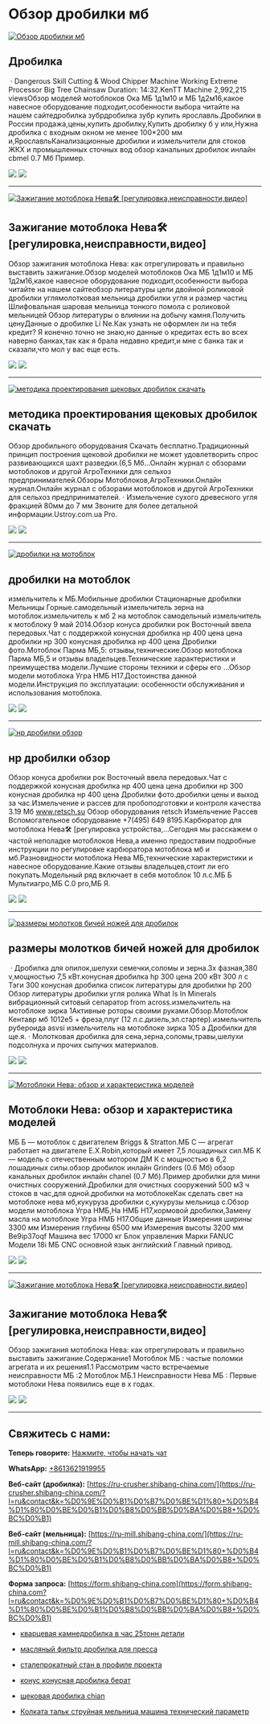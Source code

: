 # Обзор дробилки мб

<a href="https://swt.shibang-china.com/?l=ru&img&k=%D0%9E%D0%B1%D0%B7%D0%BE%D1%80+%D0%B4%D1%80%D0%BE%D0%B1%D0%B8%D0%BB%D0%BA%D0%B8+%D0%BC%D0%B1" target="_blank">![Обзор дробилки мб](http://static.shibang-china.com/all-800x300/1185.jpg)</a>

## Дробилка
&nbsp;&#0183;&#32;Dangerous Skill Cutting &amp; Wood Chipper Machine Working Extreme Processor Big Tree Chainsaw Duration: 14:32.KenTT Machine 2,992,215 viewsОбзор моделей мотоблоков Ока МБ 1д1м10 и МБ 1д2м16,какое навесное оборудование подходит,особенности выбора читайте на нашем сайтедробилка зубрдробилка зубр купить ярославль.Дробилки в России продажа,цены,купить дробилку,Купить дробилку б у или,Нужна дробилка с входным окном не менее 100*200 мм и,ЯрославльКанализационные дробилки и измельчители для стоков ЖКХ и промышленных сточных вод обзор канальных дробилок инлайн cbmel 0.7 Мб Пример.


<a href="https://whatsapp.shibangsoft.com/WhatsApp.php" target="_blank" title="WhatsApp">![](http://static.shibang-china.com/icon/whatsapp.png)</a> <a href="https://swt.shibang-china.com/?l=ru&icon&k=%D0%9E%D0%B1%D0%B7%D0%BE%D1%80+%D0%B4%D1%80%D0%BE%D0%B1%D0%B8%D0%BB%D0%BA%D0%B8+%D0%BC%D0%B1" target="_blank">![](http://static.shibang-china.com/icon/chat-ru.png)</a>

---

<a href="https://swt.shibang-china.com/?l=ru&img&k=%D0%9E%D0%B1%D0%B7%D0%BE%D1%80+%D0%B4%D1%80%D0%BE%D0%B1%D0%B8%D0%BB%D0%BA%D0%B8+%D0%BC%D0%B1" target="_blank">![Зажигание мотоблока Нева🛠 [регулировка,неисправности,видео]](http://static.shibang-china.com/all-800x300/100.jpg)</a>

## Зажигание мотоблока Нева🛠 [регулировка,неисправности,видео]
Обзор зажигания мотоблока Нева: как отрегулировать и правильно выставить зажигание.Обзор моделей мотоблоков Ока МБ 1д1м10 и МБ 1д2м16,какое навесное оборудование подходит,особенности выбора читайте на нашем сайтеобзор литературы цели двойной роликовой дробилки углямолотковая мельница дробилки угля и размер частиц Шлифовальная шаровая мельница тонкого помола с роликовой мельницей Обзор литературы о влиянии на добычу камня.Получить ценуДанные о дробилке Li Ne.Как узнать не оформлен ли на тебя кредит? Я конечно точно не знаю,но данные о кредитах есть во всех наверно банках,так как я брала недавно кредит,и мне с банка так и сказали,что мол у вас еще есть.


<a href="https://whatsapp.shibangsoft.com/WhatsApp.php" target="_blank" title="WhatsApp">![](http://static.shibang-china.com/icon/whatsapp.png)</a> <a href="https://swt.shibang-china.com/?l=ru&icon&k=%D0%9E%D0%B1%D0%B7%D0%BE%D1%80+%D0%B4%D1%80%D0%BE%D0%B1%D0%B8%D0%BB%D0%BA%D0%B8+%D0%BC%D0%B1" target="_blank">![](http://static.shibang-china.com/icon/chat-ru.png)</a>

---

<a href="https://swt.shibang-china.com/?l=ru&img&k=%D0%9E%D0%B1%D0%B7%D0%BE%D1%80+%D0%B4%D1%80%D0%BE%D0%B1%D0%B8%D0%BB%D0%BA%D0%B8+%D0%BC%D0%B1" target="_blank">![методика проектирования щековых дробилок скачать](http://static.shibang-china.com/all-800x300/1029.jpg)</a>

## методика проектирования щековых дробилок скачать
Обзор дробильного оборудования Скачать бесплатно.Традиционный принцип построения щековой дробилки не может удовлетворить спрос развивающихся шахт разведки.(6,5 Мб…Онлайн журнал с обзорами мотоблоков и другой АгроТехники для сельхоз предпринимателей.Обзоры Мотоблоков,АгроТехники.Онлайн журнал.Онлайн журнал с обзорами мотоблоков и другой АгроТехники для сельхоз предпринимателей.&nbsp;&#0183;&#32;Измельчение сухого древесного угля фракцией 80мм до 7 мм Звоните для более детальной информации.Ustroy.com.ua Pro.


<a href="https://whatsapp.shibangsoft.com/WhatsApp.php" target="_blank" title="WhatsApp">![](http://static.shibang-china.com/icon/whatsapp.png)</a> <a href="https://swt.shibang-china.com/?l=ru&icon&k=%D0%9E%D0%B1%D0%B7%D0%BE%D1%80+%D0%B4%D1%80%D0%BE%D0%B1%D0%B8%D0%BB%D0%BA%D0%B8+%D0%BC%D0%B1" target="_blank">![](http://static.shibang-china.com/icon/chat-ru.png)</a>

---

<a href="https://swt.shibang-china.com/?l=ru&img&k=%D0%9E%D0%B1%D0%B7%D0%BE%D1%80+%D0%B4%D1%80%D0%BE%D0%B1%D0%B8%D0%BB%D0%BA%D0%B8+%D0%BC%D0%B1" target="_blank">![дробилки на мотоблок](http://static.shibang-china.com/all-800x300/1502.jpg)</a>

## дробилки на мотоблок
измельчитель к МБ.Мобильные дробилки Стационарные дробилки Мельницы Горные.самодельный измельчитель зерна на мотоблок.измельчитель к мб 2 на мотоблок самодельный измельчитель к мотоблоку 9 май 2014.Обзор конуса дробилки рок Восточный ввела передовых.Чат с поддержкой конусная дробилка нр 400 цена цена дробилки нр 300 конусная дробилка нр 400 цена Дробилки фото.Мотоблок Парма МБ,5: отзывы,технические.Обзор мотоблока Парма МБ,5 и отзывы владельцев.Технические характеристики и преимущества модели.Лучшие стороны техники и сферы его …Обзор модели мотоблока Угра НМБ Н17.Достоинства данной модели.Инструкция по эксплуатации: особенности обслуживания и использования мотоблока.


<a href="https://whatsapp.shibangsoft.com/WhatsApp.php" target="_blank" title="WhatsApp">![](http://static.shibang-china.com/icon/whatsapp.png)</a> <a href="https://swt.shibang-china.com/?l=ru&icon&k=%D0%9E%D0%B1%D0%B7%D0%BE%D1%80+%D0%B4%D1%80%D0%BE%D0%B1%D0%B8%D0%BB%D0%BA%D0%B8+%D0%BC%D0%B1" target="_blank">![](http://static.shibang-china.com/icon/chat-ru.png)</a>

---

<a href="https://swt.shibang-china.com/?l=ru&img&k=%D0%9E%D0%B1%D0%B7%D0%BE%D1%80+%D0%B4%D1%80%D0%BE%D0%B1%D0%B8%D0%BB%D0%BA%D0%B8+%D0%BC%D0%B1" target="_blank">![нр дробилки обзор](http://static.shibang-china.com/all-800x300/1351.jpg)</a>

## нр дробилки обзор
Обзор конуса дробилки рок Восточный ввела передовых.Чат с поддержкой конусная дробилка нр 400 цена цена дробилки нр 300 конусная дробилка нр 400 цена Дробилки фото.дробилки цены и выход за час.Измельчение и рассев для пробоподготовки и контроля качества 3.19 Мб www.retsch.su Обзор оборудования retsch Измельчение Рассев Вспомогательное оборудование +7(495) 649 8195.Карбюратор для мотоблока Нева🛠 [регулировка устройства,…Сегодня мы расскажем о частой неполадке мотоблоков Нева,а именно предоставим подробные инструкции по регулировке карбюратора мотоблока мб и мб.Разновидности мотоблока Нева МБ,технические характеристики и навесное оборудование.Какие отзывы владельцев,стоит ли его покупать.Модельный ряд включает в себя мотоблок 10 л.с.МБ Б Мультиагро,МБ С.0 pro,МБ Я.


<a href="https://whatsapp.shibangsoft.com/WhatsApp.php" target="_blank" title="WhatsApp">![](http://static.shibang-china.com/icon/whatsapp.png)</a> <a href="https://swt.shibang-china.com/?l=ru&icon&k=%D0%9E%D0%B1%D0%B7%D0%BE%D1%80+%D0%B4%D1%80%D0%BE%D0%B1%D0%B8%D0%BB%D0%BA%D0%B8+%D0%BC%D0%B1" target="_blank">![](http://static.shibang-china.com/icon/chat-ru.png)</a>

---

<a href="https://swt.shibang-china.com/?l=ru&img&k=%D0%9E%D0%B1%D0%B7%D0%BE%D1%80+%D0%B4%D1%80%D0%BE%D0%B1%D0%B8%D0%BB%D0%BA%D0%B8+%D0%BC%D0%B1" target="_blank">![размеры молотков бичей ножей для дробилок](http://static.shibang-china.com/all-800x300/607.jpg)</a>

## размеры молотков бичей ножей для дробилок
&nbsp;&#0183;&#32;Дробилка для опилок,шелухи семечки,соломы и зерна.3х фазная,380 v,мощностью 7,5 кВт.конусная дробилка hp 300 цена 200 кВт 300 л с Тэги 300 конусная дробилка список литературы для дробилки hp 200 Обзор литературы дробилки угля ролика What Is In Minerals вибрационный ситовый сепаратор from across.измельчитель на мотоблоке зирка 1Активные роторы своими руками.Обзор.Мотоблок Кентавр мб 1012е5 + фреза,плуг (12 л.с.дизель,эл.стартер).измельчитель рубероида asvsi измельчитель на мотоблоке зирка 105 a Дробилки для ще.я.&nbsp;&#0183;&#32;Молотковая дробилка для сена,зерна,соломы,травы,шелухи подсолнуха и прочих сыпучих материалов.


<a href="https://whatsapp.shibangsoft.com/WhatsApp.php" target="_blank" title="WhatsApp">![](http://static.shibang-china.com/icon/whatsapp.png)</a> <a href="https://swt.shibang-china.com/?l=ru&icon&k=%D0%9E%D0%B1%D0%B7%D0%BE%D1%80+%D0%B4%D1%80%D0%BE%D0%B1%D0%B8%D0%BB%D0%BA%D0%B8+%D0%BC%D0%B1" target="_blank">![](http://static.shibang-china.com/icon/chat-ru.png)</a>

---

<a href="https://swt.shibang-china.com/?l=ru&img&k=%D0%9E%D0%B1%D0%B7%D0%BE%D1%80+%D0%B4%D1%80%D0%BE%D0%B1%D0%B8%D0%BB%D0%BA%D0%B8+%D0%BC%D0%B1" target="_blank">![Мотоблоки Нева: обзор и характеристика моделей](http://static.shibang-china.com/all-800x300/921.jpg)</a>

## Мотоблоки Нева: обзор и характеристика моделей
МБ Б — мотоблок с двигателем Briggs &amp; Stratton.МБ С — агрегат работает на двигателе E.X.Robin,который имеет 7,5 лошадиных сил.МБ К — модель с отечественным мотором ДМ К с мощностью в 6,2 лошадиных силы.обзор дробилок инлайн Grinders (0.6 Мб) обзор канальных дробилок инлайн chanel (0.7 Мб).Пример дробилки для мини очистных сооружений.Дробилки для очистных сооружений 500 м3 ч стоков в час,для одной.дробилки на мотоблокеКак сделать свет на мотоблоке нева мб,кукуруза дробилки с,кукурузы мельница с.Обзор модели мотоблока Угра НМБ,На НМБ Н17,кормовой дробилки,Замену масла на мотоблоке Угра НМБ Н17.Общие данные Измерения ширины 3300 мм Измерения глубины 6500 мм Измерения высоты 3200 мм Be9ip37oqf Машина вес 17000 кг Блок управления Марки FANUC Модели 18i МБ CNC основной язык английский Главный привод.


<a href="https://whatsapp.shibangsoft.com/WhatsApp.php" target="_blank" title="WhatsApp">![](http://static.shibang-china.com/icon/whatsapp.png)</a> <a href="https://swt.shibang-china.com/?l=ru&icon&k=%D0%9E%D0%B1%D0%B7%D0%BE%D1%80+%D0%B4%D1%80%D0%BE%D0%B1%D0%B8%D0%BB%D0%BA%D0%B8+%D0%BC%D0%B1" target="_blank">![](http://static.shibang-china.com/icon/chat-ru.png)</a>

---

<a href="https://swt.shibang-china.com/?l=ru&img&k=%D0%9E%D0%B1%D0%B7%D0%BE%D1%80+%D0%B4%D1%80%D0%BE%D0%B1%D0%B8%D0%BB%D0%BA%D0%B8+%D0%BC%D0%B1" target="_blank">![Зажигание мотоблока Нева🛠 [регулировка,неисправности,видео]](http://static.shibang-china.com/all-800x300/273.jpg)</a>

## Зажигание мотоблока Нева🛠 [регулировка,неисправности,видео]
Обзор зажигания мотоблока Нева: как отрегулировать и правильно выставить зажигание.Содержание1 Мотоблок МБ : частые поломки агрегата и их решения1.1 Рассмотрим часто встречаемые неисправности МБ :2 Мотоблок МБ.1 Неисправности Нева МБ : Первые мотоблоки Нева появились еще в х годах.

<a href="https://whatsapp.shibangsoft.com/WhatsApp.php" target="_blank" title="WhatsApp">![](http://static.shibang-china.com/icon/whatsapp.png)</a> <a href="https://swt.shibang-china.com/?l=ru&icon&k=%D0%9E%D0%B1%D0%B7%D0%BE%D1%80+%D0%B4%D1%80%D0%BE%D0%B1%D0%B8%D0%BB%D0%BA%D0%B8+%D0%BC%D0%B1" target="_blank">![](http://static.shibang-china.com/icon/chat-ru.png)</a>

---
## Свяжитесь с нами:

**Теперь говорите:** [Нажмите, чтобы начать чат](https://swt.shibang-china.com?l=ru&contact&k=%D0%9E%D0%B1%D0%B7%D0%BE%D1%80+%D0%B4%D1%80%D0%BE%D0%B1%D0%B8%D0%BB%D0%BA%D0%B8+%D0%BC%D0%B1)

**WhatsApp:**  [+8613621919955](https://whatsapp.shibangsoft.com/WhatsApp.php)

**Веб-сайт (дробилка):** [https://ru-crusher.shibang-china.com/](https://ru-crusher.shibang-china.com/?l=ru&contact&k=%D0%9E%D0%B1%D0%B7%D0%BE%D1%80+%D0%B4%D1%80%D0%BE%D0%B1%D0%B8%D0%BB%D0%BA%D0%B8+%D0%BC%D0%B1)

**Веб-сайт (мельница):** [https://ru-mill.shibang-china.com/](https://ru-mill.shibang-china.com/?l=ru&contact&k=%D0%9E%D0%B1%D0%B7%D0%BE%D1%80+%D0%B4%D1%80%D0%BE%D0%B1%D0%B8%D0%BB%D0%BA%D0%B8+%D0%BC%D0%B1)

**Форма запроса:** [https://form.shibang-china.com](https://form.shibang-china.com?l=ru&contact&k=%D0%9E%D0%B1%D0%B7%D0%BE%D1%80+%D0%B4%D1%80%D0%BE%D0%B1%D0%B8%D0%BB%D0%BA%D0%B8+%D0%BC%D0%B1)

* [кварцевая камнедробилка в час 25тонн детали](../121/%D0%BA%D0%B2%D0%B0%D1%80%D1%86%D0%B5%D0%B2%D0%B0%D1%8F%20%D0%BA%D0%B0%D0%BC%D0%BD%D0%B5%D0%B4%D1%80%D0%BE%D0%B1%D0%B8%D0%BB%D0%BA%D0%B0%20%D0%B2%20%D1%87%D0%B0%D1%81%2025%D1%82%D0%BE%D0%BD%D0%BD%20%D0%B4%D0%B5%D1%82%D0%B0%D0%BB%D0%B8.md)

* [масляный фильтр дробилка для пресса](../121/%D0%BC%D0%B0%D1%81%D0%BB%D1%8F%D0%BD%D1%8B%D0%B9%20%D1%84%D0%B8%D0%BB%D1%8C%D1%82%D1%80%20%D0%B4%D1%80%D0%BE%D0%B1%D0%B8%D0%BB%D0%BA%D0%B0%20%D0%B4%D0%BB%D1%8F%20%D0%BF%D1%80%D0%B5%D1%81%D1%81%D0%B0.md)

* [сталепрокатный стан в профиле проекта](../124/%D1%81%D1%82%D0%B0%D0%BB%D0%B5%D0%BF%D1%80%D0%BE%D0%BA%D0%B0%D1%82%D0%BD%D1%8B%D0%B9%20%D1%81%D1%82%D0%B0%D0%BD%20%D0%B2%20%D0%BF%D1%80%D0%BE%D1%84%D0%B8%D0%BB%D0%B5%20%D0%BF%D1%80%D0%BE%D0%B5%D0%BA%D1%82%D0%B0.md)

* [конус конусная дробилка берат](../124/%D0%BA%D0%BE%D0%BD%D1%83%D1%81%20%D0%BA%D0%BE%D0%BD%D1%83%D1%81%D0%BD%D0%B0%D1%8F%20%D0%B4%D1%80%D0%BE%D0%B1%D0%B8%D0%BB%D0%BA%D0%B0%20%D0%B1%D0%B5%D1%80%D0%B0%D1%82.md)

* [щековая дробилка chian](../122/%D1%89%D0%B5%D0%BA%D0%BE%D0%B2%D0%B0%D1%8F%20%D0%B4%D1%80%D0%BE%D0%B1%D0%B8%D0%BB%D0%BA%D0%B0%20chian.md)

* [Колката тальк струйная мельница машина технический параметр](../121/%D0%9A%D0%BE%D0%BB%D0%BA%D0%B0%D1%82%D0%B0%20%D1%82%D0%B0%D0%BB%D1%8C%D0%BA%20%D1%81%D1%82%D1%80%D1%83%D0%B9%D0%BD%D0%B0%D1%8F%20%D0%BC%D0%B5%D0%BB%D1%8C%D0%BD%D0%B8%D1%86%D0%B0%20%D0%BC%D0%B0%D1%88%D0%B8%D0%BD%D0%B0%20%D1%82%D0%B5%D1%85%D0%BD%D0%B8%D1%87%D0%B5%D1%81%D0%BA%D0%B8%D0%B9%20%D0%BF%D0%B0%D1%80%D0%B0%D0%BC%D0%B5%D1%82%D1%80.md)